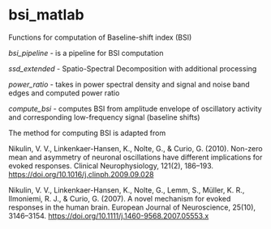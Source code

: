 # bsi_matlab
Functions for computation of Baseline-shift index (BSI)

*bsi_pipeline* - is a pipeline for BSI computation

*ssd_extended* - Spatio-Spectral Decomposition with additional processing

*power_ratio* - takes in power spectral density and signal and noise band edges and computed power ratio

*compute_bsi* - computes BSI from amplitude envelope of oscillatory activity and corresponding low-frequency signal (baseline shifts)

The method for computing BSI is adapted from 

Nikulin, V. V., Linkenkaer-Hansen, K., Nolte, G., & Curio, G. (2010). 
Non-zero mean and asymmetry of neuronal oscillations have different implications for evoked responses. Clinical Neurophysiology, 121(2), 186–193. 
https://doi.org/10.1016/j.clinph.2009.09.028

Nikulin, V. V., Linkenkaer-Hansen, K., Nolte, G., Lemm, S., Müller, K. R., Ilmoniemi, R. J., & Curio, G. (2007). 
A novel mechanism for evoked responses in the human brain. European Journal of Neuroscience, 25(10), 3146–3154. 
https://doi.org/10.1111/j.1460-9568.2007.05553.x
